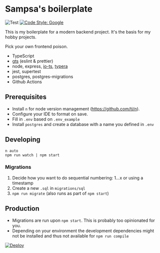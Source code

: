 # Sampsa's boilerplate

![Test](https://github.com/sampsakuronen/sampsas-boilerplate/workflows/Test/badge.svg) [![Code Style: Google](https://img.shields.io/badge/code%20style-google-blueviolet.svg)](https://github.com/google/gts)

This is my boilerplate for a modern backend project. It's the basis for my hobby projects.

Pick your own frontend poison.

- TypeScript
- [gts](https://github.com/google/gts) (eslint & prettier)
- node, express, [io-ts](https://github.com/gcanti/io-ts), [typera](https://github.com/akheron/typera)
- jest, supertest
- postgres, postgres-migrations
- Github Actions

## Prerequisites

- Install `n` for node version management (https://github.com/tj/n).
- Configure your IDE to format on save.
- Fill in `.env` based on `.env_example`
- Install `postgres` and create a database with a name you defined in `.env`

## Developing

    n auto
    npm run watch | npm start

### Migrations

1. Decide how you want to do sequential numbering: 1...x or using a timestamp
2. Create a new `.sql` in `migrations/sql`
3. `npm run migrate` (also runs as part of `npm start`)

## Production

- Migrations are run upon `npm start`. This is probably too opinionated for you.
- Depending on your environment the development dependencies might not be installed and thus not available for `npm run compile`

[![Deploy](https://www.herokucdn.com/deploy/button.svg)](https://heroku.com/deploy)
